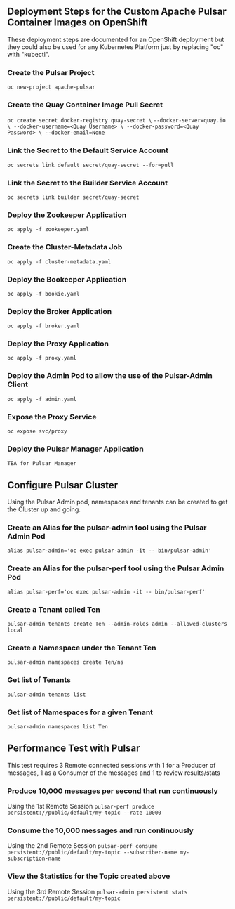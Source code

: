 ## Deployment Steps for the Custom Apache Pulsar Container Images on OpenShift
These deployment steps are documented for an OpenShift deployment but they could also be used for any Kubernetes Platform just by replacing "oc" with "kubectl".

### Create the Pulsar Project
`oc new-project apache-pulsar`

### Create the Quay Container Image Pull Secret
`oc create secret docker-registry quay-secret \`
    `--docker-server=quay.io \
    --docker-username=<Quay Username> \
    --docker-password=<Quay Password> \
    --docker-email=None`

### Link the Secret to the Default Service Account
`oc secrets link default secret/quay-secret --for=pull`

### Link the Secret to the Builder Service Account
`oc secrets link builder secret/quay-secret`

### Deploy the Zookeeper Application
`oc apply -f zookeeper.yaml`

### Create the Cluster-Metadata Job
`oc apply -f cluster-metadata.yaml`

### Deploy the Bookeeper Application
`oc apply -f bookie.yaml`

### Deploy the Broker Application
`oc apply -f broker.yaml`

### Deploy the Proxy Application
`oc apply -f proxy.yaml`

### Deploy the Admin Pod to allow the use of the Pulsar-Admin Client
`oc apply -f admin.yaml`

### Expose the Proxy Service
`oc expose svc/proxy`

### Deploy the Pulsar Manager Application
`TBA for Pulsar Manager`

## Configure Pulsar Cluster
Using the Pulsar Admin pod, namespaces and tenants can be created to get the Cluster up and going.

### Create an Alias for the pulsar-admin tool using the Pulsar Admin Pod
`alias pulsar-admin='oc exec pulsar-admin -it -- bin/pulsar-admin'`

### Create an Alias for the pulsar-perf tool using the Pulsar Admin Pod
`alias pulsar-perf='oc exec pulsar-admin -it -- bin/pulsar-perf'`

### Create a Tenant called Ten
`pulsar-admin tenants create Ten --admin-roles admin --allowed-clusters local`

### Create a Namespace under the Tenant Ten
`pulsar-admin namespaces create Ten/ns`

### Get list of Tenants
`pulsar-admin tenants list`

### Get list of Namespaces for a given Tenant
`pulsar-admin namespaces list Ten`

## Performance Test with Pulsar
This test requires 3 Remote connected sessions with 1 for a Producer of messages, 1 as a Consumer of the messages and 1 to review results/stats

### Produce 10,000 messages per second that run continuously
Using the 1st Remote Session
`pulsar-perf produce persistent://public/default/my-topic --rate 10000`

### Consume the 10,000 messages and run continuously
Using the 2nd Remote Session
`pulsar-perf consume persistent://public/default/my-topic --subscriber-name my-subscription-name`

### View the Statistics for the Topic created above
Using the 3rd Remote Session
`pulsar-admin persistent stats persistent://public/default/my-topic`











